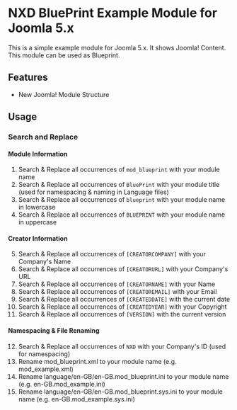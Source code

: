 # NXD BluePrint Example Module for Joomla 5.x
This is a simple example module for Joomla 5.x. It shows Joomla! Content. This module can be used as Blueprint.

## Features
- New Joomla! Module Structure

## Usage
### Search and Replace
#### Module Information
1. Search & Replace all occurrences of `mod_blueprint` with your module name
2. Search & Replace all occurrences of `BluePrint` with your module title (used for namespacing & naming in Language files)
3. Search & Replace all occurrences of `blueprint` with your module name in lowercase
4. Search & Replace all occurrences of `BLUEPRINT` with your module name in uppercase
#### Creator Information
5. Search & Replace all occurrences of `[CREATORCOMPANY]` with your Company's Name
6. Search & Replace all occurrences of `[CREATORURL]` with your Company's URL
7. Search & Replace all occurrences of `[CREATORNAME]` with your Name
8. Search & Replace all occurrences of `[CREATOREMAIL]` with your Email
9. Search & Replace all occurrences of `[CREATEDDATE]` with the current date 
10. Search & Replace all occurrences of `[CREATEDYEAR]` with your Copyright 
11. Search & Replace all occurrences of `[VERSION]` with the current version

#### Namespacing & File Renaming
12. Search & Replace all occurrences of `NXD` with your Company's ID (used for namespacing)
13. Rename mod_blueprint.xml to your module name (e.g. mod_example.xml)
14. Rename language/en-GB/en-GB.mod_blueprint.ini to your module name (e.g. en-GB.mod_example.ini)
15. Rename language/en-GB/en-GB.mod_blueprint.sys.ini to your module name (e.g. en-GB.mod_example.sys.ini)
